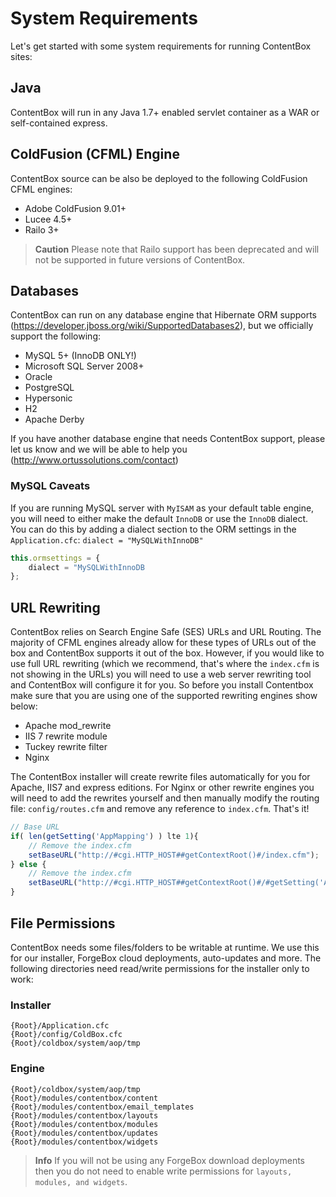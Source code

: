 # System Requirements

Let's get started with some system requirements for running ContentBox sites:

## Java
ContentBox will run in any Java 1.7+ enabled servlet container as a WAR or self-contained express.

## ColdFusion (CFML) Engine
ContentBox source can be also be deployed to the following ColdFusion CFML engines:

* Adobe ColdFusion 9.01+
* Lucee 4.5+
* Railo 3+

> **Caution** Please note that Railo support has been deprecated and will not be supported in future versions of ContentBox.

## Databases
ContentBox can run on any database engine that Hibernate ORM supports (https://developer.jboss.org/wiki/SupportedDatabases2), but we officially support the following:

* MySQL 5+ (InnoDB ONLY!)
* Microsoft SQL Server 2008+
* Oracle
* PostgreSQL
* Hypersonic
* H2
* Apache Derby

If you have another database engine that needs ContentBox support, please let us know and we will be able to help you (http://www.ortussolutions.com/contact)

### MySQL Caveats 
If you are running MySQL server with `MyISAM` as your default table engine, you will need to either make the default `InnoDB` or use the `InnoDB` dialect.  You can do this by adding a dialect section to the ORM settings in the `Application.cfc`:  `dialect = "MySQLWithInnoDB"`

```js
this.ormsettings = {
    dialect = "MySQLWithInnoDB
};
```

## URL Rewriting

ContentBox relies on Search Engine Safe (SES) URLs and URL Routing.  The majority of CFML engines already allow for these types of URLs out of the box and ContentBox supports it out of the box.  However, if you would like to use full URL rewriting (which we recommend, that's where the `index.cfm` is not showing in the URLs) you will need to use a web server rewriting tool and ContentBox will configure it for you.  So before you install Contentbox make sure that you are using one of the supported rewriting engines show below:

* Apache mod_rewrite
* IIS 7 rewrite module
* Tuckey rewrite filter
* Nginx

The ContentBox installer will create rewrite files automatically for you for Apache, IIS7 and express editions.  For Nginx or other rewrite engines you will need to add the rewrites yourself and then manually modify the routing file: `config/routes.cfm` and remove any reference to `index.cfm`.  That's it!

```js
// Base URL
if( len(getSetting('AppMapping') ) lte 1){
    // Remove the index.cfm
	setBaseURL("http://#cgi.HTTP_HOST##getContextRoot()#/index.cfm");
} else {
    // Remove the index.cfm
	setBaseURL("http://#cgi.HTTP_HOST##getContextRoot()#/#getSetting('AppMapping')#/index.cfm");
}
```

## File Permissions

ContentBox needs some files/folders to be writable at runtime.  We use this for our installer, ForgeBox cloud deployments, auto-updates and more.  The following directories need read/write permissions for the installer only to work:

### Installer

```
{Root}/Application.cfc
{Root}/config/ColdBox.cfc
{Root}/coldbox/system/aop/tmp
```

### Engine

```
{Root}/coldbox/system/aop/tmp
{Root}/modules/contentbox/content
{Root}/modules/contentbox/email_templates
{Root}/modules/contentbox/layouts
{Root}/modules/contentbox/modules
{Root}/modules/contentbox/updates
{Root}/modules/contentbox/widgets
```


> **Info** If you will not be using any ForgeBox download deployments then you do not need to enable write permissions for `layouts, modules, and widgets`.